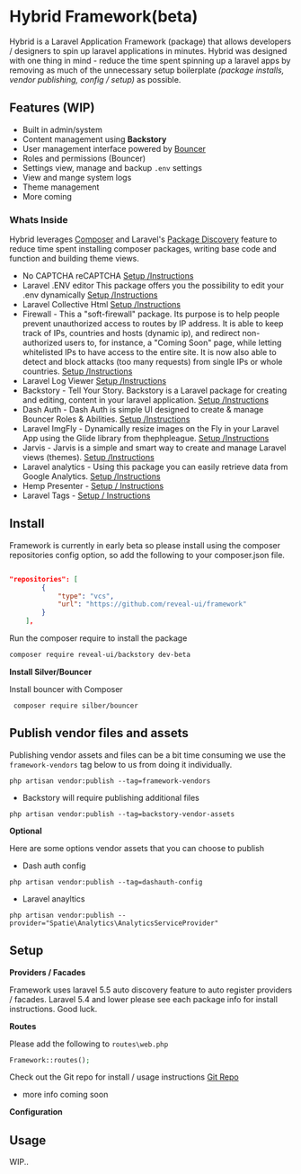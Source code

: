 # Hybrid Framework(beta)

Hybrid is a Laravel Application Framework (package) that allows developers / designers to spin up laravel applications in minutes. Hybrid was designed with one thing in mind - reduce the time spent spinning up a laravel apps by removing as much of the unnecessary setup boilerplate *(package installs, vendor publishing, config / setup)* as possible.

## Features (WIP)

* Built in admin/system
* Content management using **Backstory**
* User management interface powered by [Bouncer](https://github.com/JosephSilber/bouncer)
* Roles and permissions (Bouncer)
* Settings view, manage and backup `.env` settings
* View and mange system logs
* Theme management
* More coming

### Whats Inside

Hybrid leverages [Composer](//getcomposer.com) and Laravel's [Package Discovery](https://laravel.com/docs/5.5/packages#package-discovery) feature to reduce time spent installing composer packages, writing base code and function and building theme views.

- No CAPTCHA reCAPTCHA [Setup /Instructions](https://github.com/anhskohbo/no-captcha)
- Laravel .ENV editor This package offers you the possibility to edit your .env dynamically [Setup /Instructions](https://github.com/Brotzka/laravel-dotenv-editor)
- Laravel Collective Html [Setup /Instructions](https://github.com/LaravelCollective/html)
- Firewall - This a "soft-firewall" package. Its purpose is to help people prevent unauthorized access to routes by IP address. It is able to keep track of IPs, countries and hosts (dynamic ip), and redirect non-authorized users to, for instance, a "Coming Soon" page, while letting whitelisted IPs to have access to the entire site. It is now also able to detect and block attacks (too many requests) from single IPs or whole countries. [Setup /Instructions](https://github.com/antonioribeiro/firewall)
- Laravel Log Viewer [Setup /Instructions](https://github.com/rap2hpoutre/laravel-log-viewer)
- Backstory - Tell Your Story. Backstory is a Laravel package for creating and editing, content in your laravel application. [Setup /Instructions](https://github.com/shawnsandy/backstory)
- Dash Auth - Dash Auth is simple UI designed to create & manage Bouncer Roles & Abilities. [Setup /Instructions](https://github.com/shawnsandy/dash-auth)
- Laravel ImgFly - Dynamically resize images on the Fly in your Laravel App using the Glide library from thephpleague. [Setup /Instructions](https://github.com/shawnsandy/img-fly)
- Jarvis - Jarvis is a simple and smart way to create and manage Laravel views (themes). [Setup /Instructions](https://github.com/shawnsandy/jarvis)
- Laravel analytics - Using this package you can easily retrieve data from Google Analytics. [Setup /Instructions](https://github.com/spatie/laravel-analytics)
- Hemp Presenter - [Setup / Instructions](https://github.com/davidhemphill/presenter)
- Laravel Tags - [Setup / Instructions](https://github.com/spatie/laravel-tags)



## Install

Framework is currently in early beta so please install using the composer repositories config option, so add the following to your composer.json file.

``` json

"repositories": [
        {
            "type": "vcs",
            "url": "https://github.com/reveal-ui/framework"
        }
	],

```

Run the composer require to install the package

```bash
composer require reveal-ui/backstory dev-beta
```

__Install Silver/Bouncer__

Install bouncer with Composer

```
 composer require silber/bouncer

```

## Publish vendor files and assets

Publishing vendor assets and files can be a bit time consuming we use the `framework-vendors` tag below to us from doing it individually.

```
php artisan vendor:publish --tag=framework-vendors
```

* Backstory will require publishing additional files

```
php artisan vendor:publish --tag=backstory-vendor-assets
```

__Optional__

Here are some options vendor assets that you can choose to publish

* Dash auth config

```
php artisan vendor:publish --tag=dashauth-config

```

* Laravel anayltics

```
php artisan vendor:publish --provider="Spatie\Analytics\AnalyticsServiceProvider"
```


## Setup

__Providers / Facades__

Framework uses laravel 5.5 auto discovery feature to auto register providers / facades. Laravel 5.4 and lower please see each package info for install instructions. Good luck.

__Routes__

Please add the following to `routes\web.php`

``` php
Framework::routes();
```

Check out the Git repo for install / usage instructions [Git Repo](https://github.com/JosephSilber/bouncer)


* more info coming soon

__Configuration__

## Usage

WIP..
